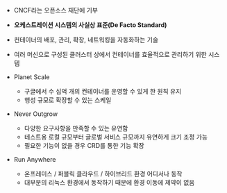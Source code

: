 - CNCF라는 오픈소스 재단에 기부
- **오케스트레이션 시스템의 사실상 표준(De Facto Standard)**

- 컨테이너의 배포, 관리, 확장, 네트워킹을 자동화하는 기술
- 여러 머신으로 구성된 클러스터 상에서 컨테이너를 효율적으로 관리하기 위한 시스템

- Planet Scale
  - 구글에서 수 십억 개의 컨테이너를 운영할 수 있게 한 원칙 유지
  - 행성 규모로 확장할 수 있는 스케일

- Never Outgrow
  - 다양한 요구사항을 만족할 수 있는 유연함
  - 테스트용 로컬 규모부터 글로벌 서비스 규모까지 유연하게 크기 조정 가능
  - 필요한 기능이 없을 경우 CRD를 통한 기능 확장

- Run Anywhere
  - 온프레미스 / 퍼블릭 클라우드 / 하이브리드 환경 어디서나 동작
  - 대부분의 리눅스 환경에서 동작하기 때문에 환경 이동에 제약이 없음